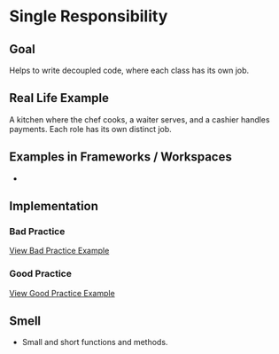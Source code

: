 # Single Responsibility

## Goal
Helps to write decoupled code, where each class has its own job.

## Real Life Example
A kitchen where the chef cooks, a waiter serves, and a cashier handles payments. Each role has its own distinct job.

## Examples in Frameworks / Workspaces
-

## Implementation
### Bad Practice
[View Bad Practice Example](./BadPracticeExample.py)

### Good Practice
[View Good Practice Example](./GoodPracticeExample.py)

## Smell
- Small and short functions and methods.
